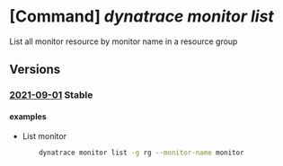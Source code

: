 # [Command] _dynatrace monitor list_

List all monitor resource by monitor name in a resource group

## Versions

### [2021-09-01](/Resources/mgmt-plane/L3N1YnNjcmlwdGlvbnMve30vcmVzb3VyY2Vncm91cHMve30vcHJvdmlkZXJzL2R5bmF0cmFjZS5vYnNlcnZhYmlsaXR5L21vbml0b3Jz/2021-09-01.xml) **Stable**

<!-- mgmt-plane /subscriptions/{}/resourcegroups/{}/providers/dynatrace.observability/monitors 2021-09-01 -->

#### examples

- List monitor
    ```bash
        dynatrace monitor list -g rg --monitor-name monitor
    ```
